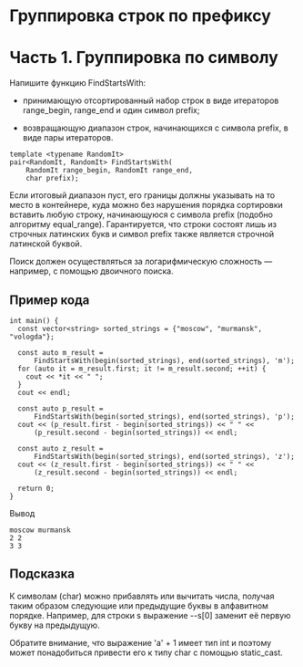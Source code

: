 Группировка строк по префиксу
=============================

Часть 1. Группировка по символу
===============================

Напишите функцию FindStartsWith:

-   принимающую отсортированный набор строк в виде итераторов range_begin,
    range_end и один символ prefix;

-   возвращающую диапазон строк, начинающихся с символа prefix, в виде пары
    итераторов.

~~~~~~~~~~~~~~~~~~~~~~~~~~~~~~~~~~~~~~~~~~~~~~~~~~~~~~~~~~~~~~~~~~~~~~~~~~~~~~~~
template <typename RandomIt>
pair<RandomIt, RandomIt> FindStartsWith(
    RandomIt range_begin, RandomIt range_end,
    char prefix);
~~~~~~~~~~~~~~~~~~~~~~~~~~~~~~~~~~~~~~~~~~~~~~~~~~~~~~~~~~~~~~~~~~~~~~~~~~~~~~~~

Если итоговый диапазон пуст, его границы должны указывать на то место в
контейнере, куда можно без нарушения порядка сортировки вставить любую строку,
начинающуюся с символа prefix (подобно алгоритму equal_range). Гарантируется,
что строки состоят лишь из строчных латинских букв и символ prefix также
является строчной латинской буквой.

Поиск должен осуществляться за логарифмическую сложность — например, с помощью
двоичного поиска.

Пример кода
-----------

~~~~~~~~~~~~~~~~~~~~~~~~~~~~~~~~~~~~~~~~~~~~~~~~~~~~~~~~~~~~~~~~~~~~~~~~~~~~~~~~
int main() {
  const vector<string> sorted_strings = {"moscow", "murmansk", "vologda"};
  
  const auto m_result =
      FindStartsWith(begin(sorted_strings), end(sorted_strings), 'm');
  for (auto it = m_result.first; it != m_result.second; ++it) {
    cout << *it << " ";
  }
  cout << endl;
  
  const auto p_result =
      FindStartsWith(begin(sorted_strings), end(sorted_strings), 'p');
  cout << (p_result.first - begin(sorted_strings)) << " " <<
      (p_result.second - begin(sorted_strings)) << endl;
  
  const auto z_result =
      FindStartsWith(begin(sorted_strings), end(sorted_strings), 'z');
  cout << (z_result.first - begin(sorted_strings)) << " " <<
      (z_result.second - begin(sorted_strings)) << endl;
  
  return 0;
}
~~~~~~~~~~~~~~~~~~~~~~~~~~~~~~~~~~~~~~~~~~~~~~~~~~~~~~~~~~~~~~~~~~~~~~~~~~~~~~~~

Вывод

~~~~~~~~~~~~~~~~~~~~~~~~~~~~~~~~~~~~~~~~~~~~~~~~~~~~~~~~~~~~~~~~~~~~~~~~~~~~~~~~
moscow murmansk
2 2
3 3
~~~~~~~~~~~~~~~~~~~~~~~~~~~~~~~~~~~~~~~~~~~~~~~~~~~~~~~~~~~~~~~~~~~~~~~~~~~~~~~~

Подсказка
---------

К символам (char) можно прибавлять или вычитать числа, получая таким образом
следующие или предыдущие буквы в алфавитном порядке. Например, для строки s
выражение --s[0] заменит её первую букву на предыдущую.

Обратите внимание, что выражение 'a' + 1 имеет тип int и поэтому может
понадобиться привести его к типу char с помощью static_cast.
